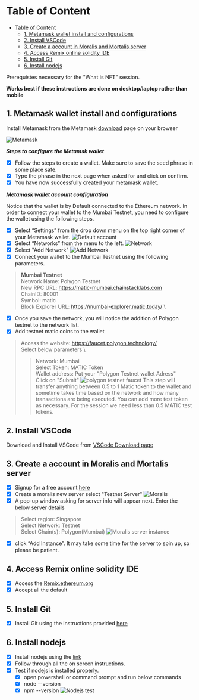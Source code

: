 # Table of Content

- [Table of Content](#table-of-content)
  - [1. Metamask wallet install and configurations](#1-metamask-wallet-install-and-configurations)
  - [2. Install VSCode](#2-install-vscode)
  - [3. Create a account in Moralis and Mortalis server](#3-create-a-account-in-moralis-and-mortalis-server)
  - [4. Access Remix online solidity IDE](#4-access-remix-online-solidity-ide)
  - [5. Install Git](#5-install-git)
  - [6. Install nodejs](#6-install-nodejs)

Prerequistes necessary for the "What is NFT" session.

**Works best if these instructions are done on desktop/laptop rather than mobile**


## 1. Metamask wallet install and configurations

Install Metamask from the Metamask [download](https://metamask.io/download/) page on your browser

![Metamask](assets/metamask_download_page.png)

***Steps to configure the Metamsk wallet***

- [x] Follow the steps to create a wallet. Make sure to save the seed phrase in some place safe.
- [x] Type the phrase in the next page when asked for and click on confirm.
- [x] You have now successfully created your metamask wallet.

***Metamask wallet account configuration***

Notice that the wallet is by Default connected to the Ethereum network. In order to connect your wallet to the Mumbai Testnet, you need to configure the wallet using the following steps.

- [x] Select “Settings” from the drop down menu on the top right corner of your Metamask wallet.
![Default account](assets/default_account.png)
- [x] Select “Networks” from the menu to the left.
![Network](assets/metamask_networks.png)
- [x] Select "Add Network"
![Add Network](assets/Metamask_Networks_screenshot.png)
- [x] Connect your wallet to the Mumbai Testnet using the following parameters.

> **Mumbai Testnet** \
Network Name: Polygon Testnet \
New RPC URL: <https://matic-mumbai.chainstacklabs.com> \
ChainID: 80001 \
Symbol: matic \
Block Explorer URL: <https://mumbai-explorer.matic.today/> \

- [x] Once you save the network, you will notice the addition of Polygon testnet to the network list.  
- [x] Add testnet matic coins to the wallet

>Access the website: <https://faucet.polygon.technology/> \
Select below parameters \
>> Network: Mumbai \
>> Select Token: MATIC Token \
>> Wallet address: Put your "Polygon Testnet wallet Adress" \
>> Click on "Submit"
![polygon testnet faucet](assets/polygon_testnet_faucet.png)
>> This step will transfer anything between 0.5 to 1 Matic token to the wallet and sometime takes time based on the network and how many transactions are being executed.
>> You can add more test token as necessary. For the session we need less than 0.5 MATIC test tokens.

## 2. Install VSCode

Download and Install VSCode from [VSCode Download page](https://code.visualstudio.com/download)

## 3. Create a account in Moralis and Mortalis server

- [x] Signup for a free account [here](https://moralis.io/)
- [x] Create a moralis new server select "Testnet Server"
![Moralis](assets/Moralis_create-new-server.png)
- [x] A pop-up window asking for server info will appear next. Enter the below server details

>Select region: Singapore \
>Select Network: Testnet \
>Select Chain(s): Polygon(Mumbai)
![Moralis server instance](assets/Moralis_server_add_instance.png)

- [x] click “Add Instance”. It may take some time for the server to spin up, so please be patient.  

## 4. Access Remix online solidity IDE

- [x] Access the [Remix.ethereum.org](https://remix.ethereum.org/)
- [x] Accept all the default

## 5. Install Git

- [x] Install Git using the instructions provided [here](https://git-scm.com/book/en/v2/Getting-Started-Installing-Git)


## 6. Install nodejs

- [x] Install nodejs using the [link](https://nodejs.org/en/download/)
- [x] Follow through all the on screen instructions.
- [x] Test if nodejs is installed properly.
  - [x] open powershell or command prompt and run below commands
  - [x] node --version
  - [x] npm --version
   ![Nodejs test](assets/nodejs_test.png)